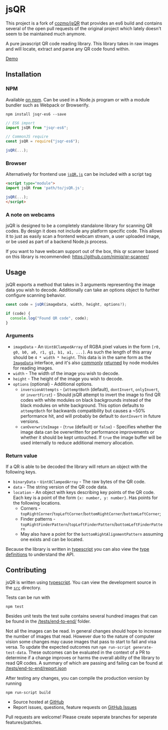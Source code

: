 # jsQR

This project is a fork of [cozmo/jsQR](https://github.com/cozmo/jsQR) that provides an es6 build and contains several of the open pull requests of the original project which lately doesn't seem to be maintained much anymore.

A pure javascript QR code reading library.
This library takes in raw images and will locate, extract and parse any QR code found within.

[Demo](https://danimoh.github.io/jsQR)


## Installation



### NPM
Available [on npm](https://www.npmjs.com/package/jsqr-es6). Can be used in a Node.js program or with a module bundler such as Webpack or Browserify.

```
npm install jsqr-es6 --save
```

```javascript
// ES6 import
import jsQR from "jsqr-es6";

// CommonJS require
const jsQR = require("jsqr-es6");

jsQR(...);
```

### Browser
Alternatively for frontend use [`jsQR.js`](./dist/jsQR.js) can be included with a script tag

```html
<script type="module">
import jsQR from 'path/to/jsQR.js';

jsQR(...);
</script>
```

### A note on webcams
jsQR is designed to be a completely standalone library for scanning QR codes. By design it does not include any platform specific code. This allows it to just as easily scan a frontend webcam stream, a user uploaded image, or be used as part of a backend Node.js process.

If you want to have webcam support out of the box, this qr scanner based on this library is recommended: https://github.com/nimiq/qr-scanner/

## Usage

jsQR exports a method that takes in 3 arguments representing the image data you wish to decode. Additionally can take an options object to further configure scanning behavior.

```javascript
const code = jsQR(imageData, width, height, options?);

if (code) {
  console.log("Found QR code", code);
}
```

### Arguments
- `imageData` - An `Uint8ClampedArray` of RGBA pixel values in the form `[r0, g0, b0, a0, r1, g1, b1, a1, ...]`.
As such the length of this array should be `4 * width * height`.
This data is in the same form as the [`ImageData`](https://developer.mozilla.org/en-US/docs/Web/API/ImageData) interface, and it's also [commonly](https://www.npmjs.com/package/jpeg-js#decoding-jpegs) [returned](https://github.com/lukeapage/pngjs/blob/master/README.md#property-data) by node modules for reading images.
- `width` - The width of the image you wish to decode.
- `height` - The height of the image you wish to decode.
- `options` (optional) - Additional options.
  - `inversionAttempts` - (`attemptBoth` (default), `dontInvert`, `onlyInvert`, or `invertFirst`) - Should jsQR attempt to invert the image to find QR codes with white modules on black backgrounds instead of the black modules on white background. This option defaults to `attemptBoth` for backwards compatibility but causes a ~50% performance hit, and will probably be default to `dontInvert` in future versions.
  - `canOverwriteImage` - (`true` (default) or `false`) - Specifies whether the image data can be overwritten for performance improvements or whether it should be kept untouched. If `true` the image buffer will be used internally to reduce additional memory allocation.

### Return value
If a QR is able to be decoded the library will return an object with the following keys.

- `binaryData` - `Uint8ClampedArray` - The raw bytes of the QR code.
- `data` - The string version of the QR code data.
- `location` - An object with keys describing key points of the QR code. Each key is a point of the form `{x: number, y: number}`.
Has points for the following locations.
  - Corners - `topRightCorner`/`topLeftCorner`/`bottomRightCorner`/`bottomLeftCorner`;
  - Finder patterns - `topRightFinderPattern`/`topLeftFinderPattern`/`bottomLeftFinderPattern`
  - May also have a point for the `bottomRightAlignmentPattern` assuming one exists and can be located.

Because the library is written in [typescript](http://www.typescriptlang.org/) you can also view the [type definitions](./dist/index.d.ts) to understand the API.

## Contributing

jsQR is written using [typescript](http://www.typescriptlang.org/).
You can view the development source in the [`src`](./src) directory.

Tests can be run with

```
npm test
```

Besides unit tests the test suite contains several hundred images that can be found in the [/tests/end-to-end/](./tests/end-to-end/) folder.

Not all the images can be read. In general changes should hope to increase the number of images that read. However due to the nature of computer vision some changes may cause images that pass to start to fail and visa versa. To update the expected outcomes run `npm run-script generate-test-data`. These outcomes can be evaluated in the context of a PR to determine if a change improves or harms the overall ability of the library to read QR codes. A summary of which are passing
and failing can be found at [/tests/end-to-end/report.json](./tests/end-to-end/report.json)

After testing any changes, you can compile the production version by running
```
npm run-script build
```

- Source hosted at [GitHub](https://github.com/danimoh/jsQR)
- Report issues, questions, feature requests on [GitHub Issues](https://github.com/danimoh/jsQR/issues)

Pull requests are welcome! Please create seperate branches for seperate features/patches.
